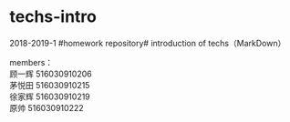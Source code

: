 # techs-intro
2018-2019-1 #homework repository# introduction of techs（MarkDown）

members：</br>
顾一辉  516030910206</br>
茅悦田  516030910215</br>
徐家辉  516030910219</br>
原帅    516030910222</br>